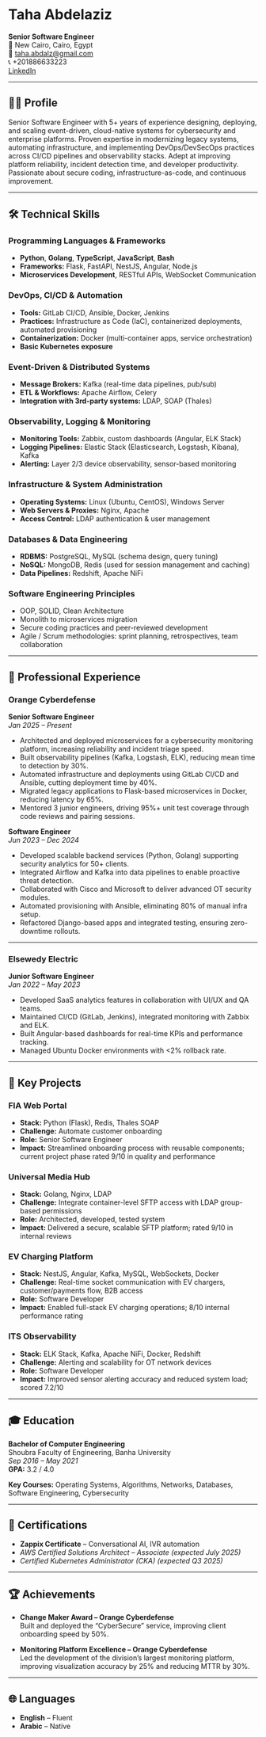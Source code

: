 # Taha Abdelaziz

**Senior Software Engineer**  
📍 New Cairo, Cairo, Egypt  
📧 taha.abdalz@gmail.com  
📞 +201886633223  
[LinkedIn](https://linkedin.com/in/oooooo/)  

---

## 🧑‍💼 Profile

Senior Software Engineer with 5+ years of experience designing, deploying, and scaling event-driven, cloud-native systems for cybersecurity and enterprise platforms. Proven expertise in modernizing legacy systems, automating infrastructure, and implementing DevOps/DevSecOps practices across CI/CD pipelines and observability stacks. Adept at improving platform reliability, incident detection time, and developer productivity. Passionate about secure coding, infrastructure-as-code, and continuous improvement.

---

## 🛠️ Technical Skills

### Programming Languages & Frameworks
- **Python**, **Golang**, **TypeScript**, **JavaScript**, **Bash**
- **Frameworks:** Flask, FastAPI, NestJS, Angular, Node.js
- **Microservices Development**, RESTful APIs, WebSocket Communication

### DevOps, CI/CD & Automation
- **Tools:** GitLab CI/CD, Ansible, Docker, Jenkins
- **Practices:** Infrastructure as Code (IaC), containerized deployments, automated provisioning
- **Containerization:** Docker (multi-container apps, service orchestration)
- **Basic Kubernetes exposure**

### Event-Driven & Distributed Systems
- **Message Brokers:** Kafka (real-time data pipelines, pub/sub)
- **ETL & Workflows:** Apache Airflow, Celery
- **Integration with 3rd-party systems:** LDAP, SOAP (Thales)

### Observability, Logging & Monitoring
- **Monitoring Tools:** Zabbix, custom dashboards (Angular, ELK Stack)
- **Logging Pipelines:** Elastic Stack (Elasticsearch, Logstash, Kibana), Kafka
- **Alerting:** Layer 2/3 device observability, sensor-based monitoring

### Infrastructure & System Administration
- **Operating Systems:** Linux (Ubuntu, CentOS), Windows Server
- **Web Servers & Proxies:** Nginx, Apache
- **Access Control:** LDAP authentication & user management

### Databases & Data Engineering
- **RDBMS:** PostgreSQL, MySQL (schema design, query tuning)
- **NoSQL:** MongoDB, Redis (used for session management and caching)
- **Data Pipelines:** Redshift, Apache NiFi

### Software Engineering Principles
- OOP, SOLID, Clean Architecture
- Monolith to microservices migration
- Secure coding practices and peer-reviewed development
- Agile / Scrum methodologies: sprint planning, retrospectives, team collaboration

---

## 💼 Professional Experience

### **Orange Cyberdefense**  
**Senior Software Engineer**  
*Jan 2025 – Present*  
- Architected and deployed microservices for a cybersecurity monitoring platform, increasing reliability and incident triage speed.  
- Built observability pipelines (Kafka, Logstash, ELK), reducing mean time to detection by 30%.  
- Automated infrastructure and deployments using GitLab CI/CD and Ansible, cutting deployment time by 40%.  
- Migrated legacy applications to Flask-based microservices in Docker, reducing latency by 65%.  
- Mentored 3 junior engineers, driving 95%+ unit test coverage through code reviews and pairing sessions.  

**Software Engineer**  
*Jun 2023 – Dec 2024*  
- Developed scalable backend services (Python, Golang) supporting security analytics for 50+ clients.  
- Integrated Airflow and Kafka into data pipelines to enable proactive threat detection.  
- Collaborated with Cisco and Microsoft to deliver advanced OT security modules.  
- Automated provisioning with Ansible, eliminating 80% of manual infra setup.  
- Refactored Django-based apps and integrated testing, ensuring zero-downtime rollouts.  

---

### **Elsewedy Electric**  
**Junior Software Engineer**  
*Jan 2022 – May 2023*  
- Developed SaaS analytics features in collaboration with UI/UX and QA teams.  
- Maintained CI/CD (GitLab, Jenkins), integrated monitoring with Zabbix and ELK.  
- Built Angular-based dashboards for real-time KPIs and performance tracking.  
- Managed Ubuntu Docker environments with <2% rollback rate.  

---

## 🚀 Key Projects

### **FIA Web Portal**  
- **Stack:** Python (Flask), Redis, Thales SOAP  
- **Challenge:** Automate customer onboarding  
- **Role:** Senior Software Engineer  
- **Impact:** Streamlined onboarding process with reusable components; current project phase rated 9/10 in quality and performance

### **Universal Media Hub**  
- **Stack:** Golang, Nginx, LDAP  
- **Challenge:** Integrate container-level SFTP access with LDAP group-based permissions  
- **Role:** Architected, developed, tested system  
- **Impact:** Delivered a secure, scalable SFTP platform; rated 9/10 in internal reviews

### **EV Charging Platform**  
- **Stack:** NestJS, Angular, Kafka, MySQL, WebSockets, Docker  
- **Challenge:** Real-time socket communication with EV chargers, customer/payments flow, B2B access  
- **Role:** Software Developer  
- **Impact:** Enabled full-stack EV charging operations; 8/10 internal performance rating  

### **ITS Observability**  
- **Stack:** ELK Stack, Kafka, Apache NiFi, Docker, Redshift  
- **Challenge:** Alerting and scalability for OT network devices  
- **Role:** Software Developer  
- **Impact:** Improved sensor alerting accuracy and reduced system load; scored 7.2/10

---

## 🎓 Education

**Bachelor of Computer Engineering**  
Shoubra Faculty of Engineering, Banha University  
*Sep 2016 – May 2021*  
**GPA:** 3.2 / 4.0  

**Key Courses:** Operating Systems, Algorithms, Networks, Databases, Software Engineering, Cybersecurity

---

## 📜 Certifications

- **Zappix Certificate** – Conversational AI, IVR automation  
- *AWS Certified Solutions Architect – Associate* *(expected July 2025)*  
- *Certified Kubernetes Administrator (CKA)* *(expected Q3 2025)*  

---

## 🏆 Achievements

- **Change Maker Award – Orange Cyberdefense**  
  Built and deployed the “CyberSecure” service, improving client onboarding speed by 50%.  

- **Monitoring Platform Excellence – Orange Cyberdefense**  
  Led the development of the division’s largest monitoring platform, improving visualization accuracy by 25% and reducing MTTR by 30%.  

---

## 🌐 Languages

- **English** – Fluent  
- **Arabic** – Native  
